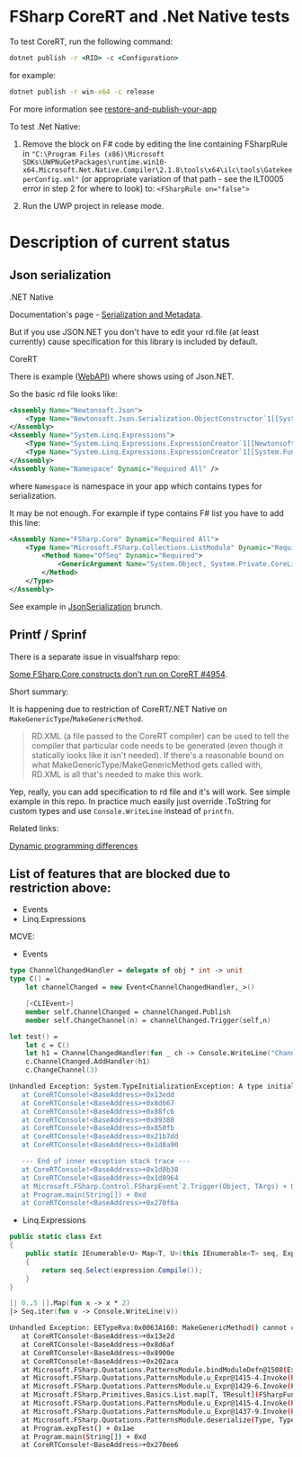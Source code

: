 # FSharp CoreRT and .Net Native tests

To test CoreRT, run the following command:

```cmd
dotnet publish -r <RID> -c <Configuration>
```

for example:
```cmd
dotnet publish -r win-x64 -c release
```

For more information see [restore-and-publish-your-app](https://github.com/dotnet/corert/tree/master/samples/HelloWorld#restore-and-publish-your-app)


To test .Net Native:

1. Remove the block on F# code by editing the line containing FSharpRule in `"C:\Program Files (x86)\Microsoft SDKs\UWPNuGetPackages\runtime.win10-x64.Microsoft.Net.Native.Compiler\2.1.8\tools\x64\ilc\tools\GatekeeperConfig.xml"` (or appropriate variation of that path - see the ILT0005 error in step 2 for where to look) to: `<FSharpRule on="false">`

2. Run the UWP project in release mode.

# Description of current status

## Json serialization

.NET Native

Documentation's page - [Serialization and Metadata](https://docs.microsoft.com/en-us/dotnet/framework/net-native/serialization-and-metadata).

But if you use JSON.NET you don't have to edit your rd.file (at least currently) cause specification for this library is included by default.

CoreRT

There is example ([WebAPI](https://github.com/dotnet/corert/tree/master/samples/WebApi)) where shows using of Json.NET.

So the basic rd file looks like:

```xml
<Assembly Name="Newtonsoft.Json">
    <Type Name="Newtonsoft.Json.Serialization.ObjectConstructor`1[[System.Object,System.Private.CoreLib]]" Dynamic="Required All" />
</Assembly>
<Assembly Name="System.Linq.Expressions">
    <Type Name="System.Linq.Expressions.ExpressionCreator`1[[Newtonsoft.Json.Serialization.ObjectConstructor`1[[System.Object,System.Private.CoreLib]],Newtonsoft.Json]]" Dynamic="Required All" />
    <Type Name="System.Linq.Expressions.ExpressionCreator`1[[System.Func`2[[System.Object,System.Private.CoreLib],[System.Object,System.Private.CoreLib]],System.Private.CoreLib]]" Dynamic="Required All" />
</Assembly>
<Assembly Name="Namespace" Dynamic="Required All" />
```

where `Namespace` is namespace in your app which contains types for serialization.

It may be not enough. For example if type contains F# list you have to add this line:

```xml
<Assembly Name="FSharp.Core" Dynamic="Required All">
    <Type Name="Microsoft.FSharp.Collections.ListModule" Dynamic="Required All">
        <Method Name="OfSeq" Dynamic="Required">
            <GenericArgument Name="System.Object, System.Private.CoreLib" />
        </Method>            
    </Type>
</Assembly>
```

See example in [JsonSerialization](https://github.com/FoggyFinder/FSharpCoreRtTest/tree/JsonSerialization) brunch.

## Printf / Sprinf

There is a separate issue in visualfsharp repo:

[Some FSharp.Core constructs don't run on CoreRT #4954](https://github.com/Microsoft/visualfsharp/issues/4954).

Short summary:

It is happening due to restriction of CoreRT/.NET Native on `MakeGenericType`/`MakeGenericMethod`.

> RD.XML (a file passed to the CoreRT compiler) can be used to tell the compiler that particular code needs to be generated (even though it statically looks like it isn't needed). If there's a reasonable bound on what MakeGenericType/MakeGenericMethod gets called with, RD.XML is all that's needed to make this work.

Yep, really, you can add specification to rd file and it's will work.
See simple example in this repo.  In practice much easily just override .ToString for custom types and use `Console.WriteLine` instead of `printfn`.

Related links:

[Dynamic programming differences](https://docs.microsoft.com/en-us/dotnet/framework/net-native/migrating-your-windows-store-app-to-net-native#dynamic-programming-differences)

## List of features that are blocked due to restriction above:

* Events
* Linq.Expressions

MCVE:

* Events

```fsharp
type ChannelChangedHandler = delegate of obj * int -> unit
type C() =  
    let channelChanged = new Event<ChannelChangedHandler,_>()

    [<CLIEvent>]    
    member self.ChannelChanged = channelChanged.Publish
    member self.ChangeChannel(n) = channelChanged.Trigger(self,n)

let test() = 
    let c = C()
    let h1 = ChannelChangedHandler(fun _ ch -> Console.WriteLine("Channel = {0}", ch))
    c.ChannelChanged.AddHandler(h1)
    c.ChangeChannel(3)
```

```bash
Unhandled Exception: System.TypeInitializationException: A type initializer threw an exception. To determine which type, inspect the InnerException's StackTrace property. ---> EETypeRva:0x0063BF58: This object cannot be invoked because it was metadata-enabled for browsing only: 'FSLibrary.ChannelChangedHandler.Invoke(System.Object,System.Int32)' For more information, please visit  http://go.microsoft.com/fwlink/?LinkID=616867
   at CoreRTConsole!<BaseAddress>+0x13edd
   at CoreRTConsole!<BaseAddress>+0x8d667
   at CoreRTConsole!<BaseAddress>+0x88fc6
   at CoreRTConsole!<BaseAddress>+0x89388
   at CoreRTConsole!<BaseAddress>+0x850fb
   at CoreRTConsole!<BaseAddress>+0x21b7dd
   at CoreRTConsole!<BaseAddress>+0x1d8a90

   --- End of inner exception stack trace ---
   at CoreRTConsole!<BaseAddress>+0x1d8b38
   at CoreRTConsole!<BaseAddress>+0x1d8964
   at Microsoft.FSharp.Control.FSharpEvent`2.Trigger(Object, TArgs) + 0x23
   at Program.main(String[]) + 0xd
   at CoreRTConsole!<BaseAddress>+0x270f6a
```

* Linq.Expressions

```csharp
public static class Ext
{
    public static IEnumerable<U> Map<T, U>(this IEnumerable<T> seq, Expression<Func<T,U>> expression)
    {
        return seq.Select(expression.Compile());
    }
}
```

```fsharp
[| 0..5 |].Map(fun x -> x * 2)
|> Seq.iter(fun v -> Console.WriteLine(v))
```

```bash
Unhandled Exception: EETypeRva:0x0063A160: MakeGenericMethod() cannot create this generic method instantiation because the instantiation was not metadata-enabled: 'Microsoft.FSharp.Core.Operators.op_Multiply<System.Int32,System.Int32,System.Int32>(System.Int32,System.Int32)' For more information, please visit http://go.microsoft.com/fwlink/?LinkID=616868
   at CoreRTConsole!<BaseAddress>+0x13e2d
   at CoreRTConsole!<BaseAddress>+0x8d6af
   at CoreRTConsole!<BaseAddress>+0x8900e
   at CoreRTConsole!<BaseAddress>+0x202aca
   at Microsoft.FSharp.Quotations.PatternsModule.bindModuleDefn@1508(ExprConstInfo, FSharpList`1) + 0x1f
   at Microsoft.FSharp.Quotations.PatternsModule.u_Expr@1415-4.Invoke(PatternsModule.BindingEnv) + 0xad
   at Microsoft.FSharp.Quotations.PatternsModule.u_Expr@1429-6.Invoke(PatternsModule.BindingEnv) + 0x37
   at Microsoft.FSharp.Primitives.Basics.List.map[T, TResult](FSharpFunc`2, FSharpList`1) + 0x2d
   at Microsoft.FSharp.Quotations.PatternsModule.u_Expr@1415-4.Invoke(PatternsModule.BindingEnv) + 0x36
   at Microsoft.FSharp.Quotations.PatternsModule.u_Expr@1437-9.Invoke(PatternsModule.BindingEnv) + 0x1c
   at Microsoft.FSharp.Quotations.PatternsModule.deserialize(Type, Type[], Type[], FSharpExpr[], Byte[]) + 0x8a
   at Program.expTest() + 0x1ae
   at Program.main(String[]) + 0xd
   at CoreRTConsole!<BaseAddress>+0x270ee6
```


